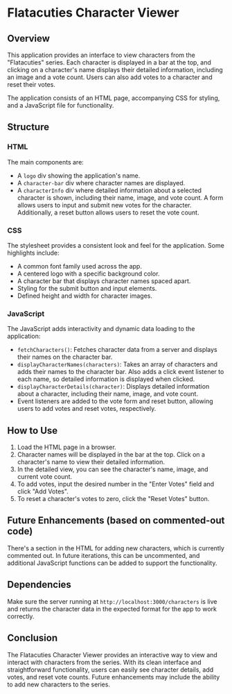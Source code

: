 # Flatacuties Character Viewer

## Overview
This application provides an interface to view characters from the "Flatacuties" series. Each character is displayed in a bar at the top, and clicking on a character's name displays their detailed information, including an image and a vote count. Users can also add votes to a character and reset their votes.

The application consists of an HTML page, accompanying CSS for styling, and a JavaScript file for functionality.

## Structure

### HTML
The main components are:
- A `logo` div showing the application's name.
- A `character-bar` div where character names are displayed.
- A `characterInfo` div where detailed information about a selected character is shown, including their name, image, and vote count. A form allows users to input and submit new votes for the character. Additionally, a reset button allows users to reset the vote count.

### CSS
The stylesheet provides a consistent look and feel for the application. Some highlights include:
- A common font family used across the app.
- A centered logo with a specific background color.
- A character bar that displays character names spaced apart.
- Styling for the submit button and input elements.
- Defined height and width for character images.

### JavaScript
The JavaScript adds interactivity and dynamic data loading to the application:

- `fetchCharacters()`: Fetches character data from a server and displays their names on the character bar.
- `displayCharacterNames(characters)`: Takes an array of characters and adds their names to the character bar. Also adds a click event listener to each name, so detailed information is displayed when clicked.
- `displayCharacterDetails(character)`: Displays detailed information about a character, including their name, image, and vote count.
- Event listeners are added to the vote form and reset button, allowing users to add votes and reset votes, respectively.

## How to Use

1. Load the HTML page in a browser.
2. Character names will be displayed in the bar at the top. Click on a character's name to view their detailed information.
3. In the detailed view, you can see the character's name, image, and current vote count.
4. To add votes, input the desired number in the "Enter Votes" field and click "Add Votes".
5. To reset a character's votes to zero, click the "Reset Votes" button.

## Future Enhancements (based on commented-out code)
There's a section in the HTML for adding new characters, which is currently commented out. In future iterations, this can be uncommented, and additional JavaScript functions can be added to support the functionality.

## Dependencies
Make sure the server running at `http://localhost:3000/characters` is live and returns the character data in the expected format for the app to work correctly.

## Conclusion
The Flatacuties Character Viewer provides an interactive way to view and interact with characters from the series. With its clean interface and straightforward functionality, users can easily see character details, add votes, and reset vote counts. Future enhancements may include the ability to add new characters to the series.
